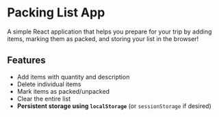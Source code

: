 #  Packing List App

A simple React application that helps you prepare for your trip by adding items, marking them as packed, and storing your list in the browser!

##  Features

-  Add items with quantity and description
-  Delete individual items
-  Mark items as packed/unpacked
-  Clear the entire list
-  **Persistent storage using `localStorage`** (or `sessionStorage` if desired)